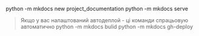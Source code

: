 
python -m mkdocs new project_documentation
python -m mkdocs serve

> Якщо у вас налаштований автодеплой - ці команди спрацьовую автоматично
python -m mkdocs bulid
python -m mkdocs gh-deploy
